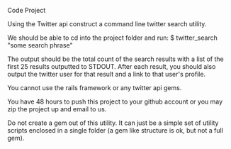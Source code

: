 
Code Project

Using the Twitter api construct a command line twitter search utility.

We should be able to cd into the project folder and run:
$ twitter_search "some search phrase"

The output should be the total count of the search results with a list of the
first 25 results outputted to STDOUT. After each result, you should also output 
the twitter user for that result and a link to that user's profile.

You cannot use the rails framework or any twitter api gems.

You have 48 hours to push this project to your github account or you may zip 
the project up and email to us.

Do not create a gem out of this utility. It can just be a simple set of utility
scripts enclosed in a single folder (a gem like structure is ok, but not a full gem).

